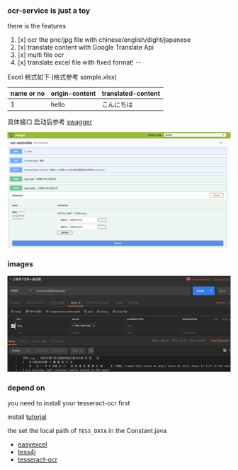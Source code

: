
### ocr-service is just a toy

there is the features

1. [x] ocr the pnc/jpg file with chinese/english/dight/japanese
2. [x] translate content with Google Translate Api
3. [x] multi file ocr
4. [x] translate excel file with fixed format!
--

Excel 格式如下 (格式参考 sample.xlsx)

|name or no| origin-content | translated-content|
|---| -- | -- 
|1 | hello|こんにちは|

具体接口 启动后参考 [swagger](http://localhost:8080/swagger-ui.html)

![](img/img-swagger.png)


### images

![](img/img1.png)

### depend on

you need to install your tesseract-ocr first

install [tutorial](https://tesseract-ocr.github.io/tessdoc/Home.html)

the set the local path of `TESS_DATA` in the Constant.java

- [easyexcel](https://alibaba-easyexcel.github.io/)
- [tess4j](http://tess4j.sourceforge.net/)
- [tesseract-ocr](https://tesseract-ocr.github.io/)